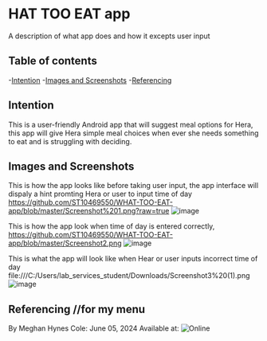 # HAT TOO EAT app

A description of what app does and how it excepts user input

## Table of contents

-[Intention](#intention)
-[Images and Screenshots](#ImagesandScreenshots)
-[Referencing](#referencing)

## Intention

This is a user-friendly Android app that will suggest meal options for Hera, this app will give Hera simple meal choices when ever she needs something to eat and is struggling with deciding.

## Images and Screenshots

This is how the app looks like before taking user input, the app interface will dispaly a hint promting Hera or user to input time of day
https://github.com/ST10469550/WHAT-TOO-EAT-app/blob/master/Screenshot%201.png?raw=true
![image](https://github.com/user-attachments/assets/72789f14-5a38-46a3-b7fc-2a827d28aecd)

This is how the app look when time of day is entered correctly, 
https://github.com/ST10469550/WHAT-TOO-EAT-app/blob/master/Screenshot2.png
![image](https://github.com/user-attachments/assets/d82f923b-16c5-4765-b24d-bdf5eed30361)

This is what the app will look like when Hear or user inputs incorrect time of day
file:///C:/Users/lab_services_student/Downloads/Screenshot3%20(1).png
![image](https://github.dev/ST10469550/WHAT-TOO-EAT-app/blob/master/Screenshot3.png)

## Referencing //for my menu

By Meghan Hynes Cole:  June 05, 2024 
Available at:
![Online](https://www.foodnetwork.com/recipes/photos/salad-recipes)





